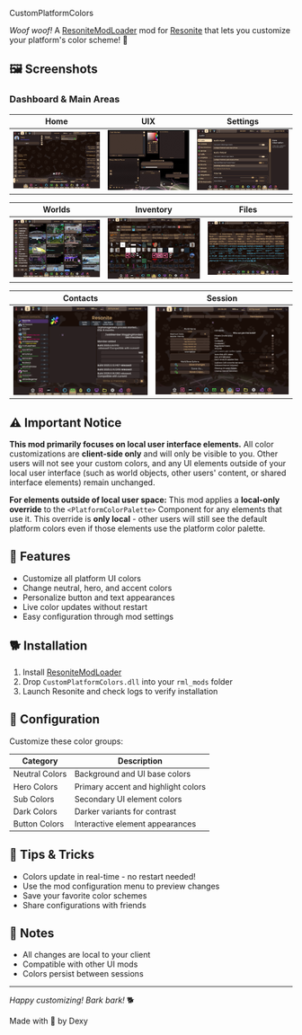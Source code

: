 CustomPlatformColors

*Woof woof!* A [ResoniteModLoader](https://github.com/resonite-modding-group/ResoniteModLoader) mod for [Resonite](https://resonite.com/) that lets you customize your platform's color scheme! 🎨

## 🖼️ Screenshots

### Dashboard & Main Areas
| Home | UIX | Settings |
|:-------------:|:-------------:|:-------------:|
| <img src="CustomPlatformColors/Images/Home.png" alt="Home dashboard with custom colors" width="300"/> | <img src="CustomPlatformColors/Images/UIX.png" alt="UIX interface with custom colors" width="300"/> | <img src="CustomPlatformColors/Images/Settings.png" alt="Settings panel with custom colors" width="300"/> |


| Worlds | Inventory | Files |
|:-------------:|:-------------:|:-------------:|
| <img src="CustomPlatformColors/Images/Worlds.png" alt="Worlds browser with custom colors" width="300"/> | <img src="CustomPlatformColors/Images/Inventory.png" alt="Inventory interface with custom colors" width="300"/> | <img src="CustomPlatformColors/Images/Files.png" alt="Files browser with custom colors" width="300"/> |


| Contacts | Session |
|:-------------:|:-------------:|
| <img src="CustomPlatformColors/Images/Contacts.png" alt="Contacts interface with custom colors" width="300"/> | <img src="CustomPlatformColors/Images/Session.png" alt="Session interface with custom colors" width="300"/> |

## ⚠️ Important Notice

**This mod primarily focuses on local user interface elements.** All color customizations are **client-side only** and will only be visible to you. Other users will not see your custom colors, and any UI elements outside of your local user interface (such as world objects, other users' content, or shared interface elements) remain unchanged.

**For elements outside of local user space:** This mod applies a **local-only override** to the `<PlatformColorPalette>` Component for any elements that use it. This override is **only local** - other users will still see the default platform colors even if those elements use the platform color palette.

## 🦴 Features

- Customize all platform UI colors
- Change neutral, hero, and accent colors
- Personalize button and text appearances
- Live color updates without restart
- Easy configuration through mod settings

## 🐕 Installation

1. Install [ResoniteModLoader](https://github.com/resonite-modding-group/ResoniteModLoader)
2. Drop `CustomPlatformColors.dll` into your `rml_mods` folder
3. Launch Resonite and check logs to verify installation

## 🎾 Configuration

Customize these color groups:

| Category | Description |
|----------|-------------|
| Neutral Colors | Background and UI base colors |
| Hero Colors | Primary accent and highlight colors |
| Sub Colors | Secondary UI element colors |
| Dark Colors | Darker variants for contrast |
| Button Colors | Interactive element appearances |

## 🐾 Tips & Tricks

- Colors update in real-time - no restart needed!
- Use the mod configuration menu to preview changes
- Save your favorite color schemes
- Share configurations with friends

## 📝 Notes

- All changes are local to your client
- Compatible with other UI mods
- Colors persist between sessions

---

*Happy customizing! Bark bark!* 🐕

Made with 💖 by Dexy
